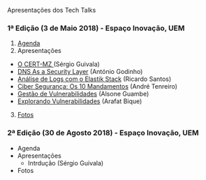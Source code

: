 Apresentações dos Tech Talks


### 1ª Edição (3 de Maio 2018) - Espaço Inovação, UEM

1. [Agenda](Apresentacoes/1-edicao-03052018/CERT-MZ%20-%20Tech%20Talk%20%231%20-%20Agenda.pdf)
2. Apresentações
  * [O CERT-MZ ](Apresentacoes/1-edicao-03052018/CERT-MZ%20-%20Elastic%20Stack.pdf) (Sérgio Guivala)
  * [DNS As a Security Layer](Apresentacoes/1-edicao-03052018/CERT-MZ%20-%20DNS%20Security.pdf) (António Godinho)
  * [Análise de Logs com o Elastik Stack](Apresentacoes/1-edicao-03052018/CERT-MZ%20-%20Elastic%20Stack.pdf) (Ricardo Santos)
  * [Ciber Segurança: Os 10 Mandamentos](Apresentacoes/1-edicao-03052018/CERT-MZ%20-%20Ciber%20Seguran%C3%A7a%20-%20Os%2010%20Mandamentos.pdf) (André Tenreiro)
  * [Gestão de Vulnerabilidades](Apresentacoes/1-edicao-03052018/CERT-MZ%20-%20Gest%C3%A3o%20de%20Vulnerabilidades.pdf) (Alsone Guambe)
  * [Explorando Vulnerabilidades](Apresentacoes/1-edicao-03052018/CERT-MZ%20-%20Explorando%20Vulnerabilidades.pdf) (Arafat Bique)
3. [Fotos](Apresentacoes/1-edicao-03052018/Fotos)

### 2ª Edição (30 de Agosto 2018) - Espaço Inovação, UEM

* Agenda
* Apresentações
  * Intrdução (Sérgio Guivala)
* Fotos

